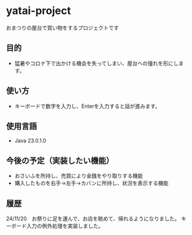 # yatai-project
おまつりの屋台で買い物をするプロジェクトです

## 目的
- 猛暑やコロナ下で出かける機会を失ってしまい、屋台への憧れを形にします。

## 使い方
- キーボードで数字を入力し、Enterを入力すると話が進みます。

## 使用言語
- Java 23.0.1.0

## 今後の予定（実装したい機能）
- おさいふを所持し、売買により金銭をやり取りする機能
- 購入したものを右手→左手→カバンに所持し、状況を表示する機能

## 履歴
24/11/20　お祭りに足を運んで、お店を眺めて、帰れるようになりました。
          キーボード入力の例外処理を実装しました。
